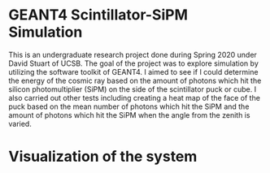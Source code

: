 # GEANT4 Scintillator-SiPM Simulation
This is an undergraduate research project done during Spring 2020 under David Stuart of UCSB. The goal of the project was to explore simulation by utilizing the software toolkit of GEANT4.
I aimed to see if I could determine the energy of the cosmic ray based on the amount of photons which hit the silicon photomultiplier (SiPM) on the side of the scintillator
puck or cube. I also carried out other tests including creating a heat map of the face of the puck based on the mean number of photons which hit the SiPM and
the amount of photons which hit the SiPM when the angle from the zenith is varied.

# Visualization of the system
